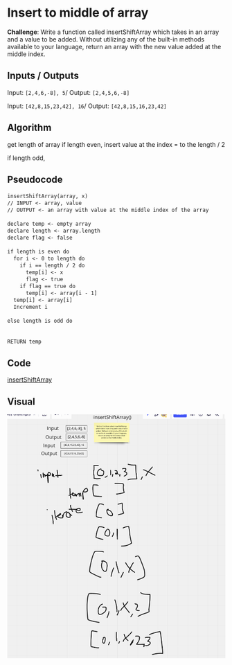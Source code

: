 # Insert to middle of array
**Challenge**: Write a function called insertShiftArray which takes in an array and a value to be added. Without utilizing any of the built-in methods available to your language, return an array with the new value added at the middle index.

## Inputs / Outputs

Input: `[2,4,6,-8], 5`/
Output: `[2,4,5,6,-8]`

Input: `[42,8,15,23,42], 16`/
Output: `[42,8,15,16,23,42]`

## Algorithm

get length of array
if length even, insert value at the index = to the length / 2

if length odd, 



## Pseudocode
```
insertShiftArray(array, x)
// INPUT <- array, value
// OUTPUT <- an array with value at the middle index of the array

declare temp <- empty array
declare length <- array.length
declare flag <- false

if length is even do
  for i <- 0 to length do
    if i == length / 2 do
      temp[i] <- x
      flag <- true
    if flag == true do
      temp[i] <- array[i - 1]
  temp[i] <- array[i]
  Increment i

else length is odd do


RETURN temp

```

## Code

[insertShiftArray](./array-insert-shift.js)

## Visual
![array-insert-shift](./array-insert-shift.png)
